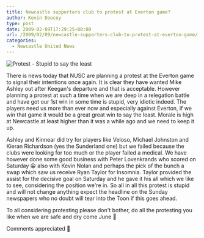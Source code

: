 ```yaml
---
title: Newcastle supporters club to protest at Everton game?
author: Kevin Doocey
type: post
date: 2009-02-09T17:29:25+00:00
url: /2009/02/09/newcastle-supporters-club-to-protest-at-everton-game/
categories:
  - Newcastle United News
---
```


![Protest - Stupid to say the least](https://static.guim.co.uk/sys-images/Football/Pix/pictures/2008/09/03/newcastlefans2.jpg)

There is news today that NUSC are planning a protest at the Everton game to signal their intentions once again. It is clear they have wanted Mike Ashley out after Keegan's departure and that is acceptable. However planning a protest at such a time when we are deep in a relegation battle and have got our 1st win in some time is stupid, very idiotic indeed. The players need us more than ever now and especially against Everton, if we win that game it would be a great great win to say the least. Morale is high at Newcastle at least higher than it was a while ago and we need to keep it up.

Ashley and Kinnear did try for players like Veloso, Michael Johnston and Kieran Richardson (yes the Sunderland one) but we failed because the clubs were looking for too much or the player failed a medical. We have however done some good business with Peter Lovenkrands who scored on Saturday 😀 also with Kevin Nolan and perhaps the pick of the bunch a swap which saw us receive Ryan Taylor for Insomnia. Taylor provided the assist for the decisive goal on Saturday and he gave it his all which we like to see, considering the position we're in. So all in all this protest is stupid and will not change anything expect the headline on the Sunday newspapers who no doubt will tear into the Toon if this goes ahead.

To all considering protesting please don't bother, do all the protesting you like when we are safe and dry come June 🙂

Comments appreciated 🙂
